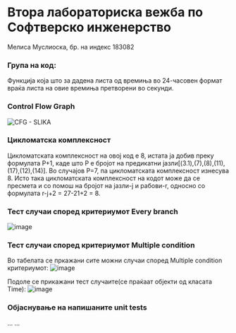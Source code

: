 # Втора лабораториска вежба по Софтверско инженерство
Мелиса Муслиоска, бр. на индекс 183082
### Група на код:
Функција која што за дадена листа од времиња во 24-часовен формат враќа листа на овие времиња претворени во секунди. 

### Control Flow Graph
![CFG - SLIKA](https://user-images.githubusercontent.com/82324735/119881445-98079780-bf2d-11eb-9a3e-997451d16fda.png)

### Цикломатска комплексност
Цикломатската комплексност на овој код е 8, истата ја добив преку формулата P+1, каде што P е бројот на предикатни јазли[(3.1),(7),(8),(11),(17),(12),(14)]. Во случајoв P=7, па цикломатската комплексност изнесува 8. Исто така цикломатската комплексност на кодот може да се пресмета и со помош на бројот на јазли-ј и рабови-r, односно со формулата r-ј+2 = 27-21+2 = 8.

### Тест случаи според критериумот Every branch
![image](https://user-images.githubusercontent.com/82324735/119885065-a192fe80-bf31-11eb-815a-2a8d91e66c4c.png)

### Тест случаи според критериумот  Multiple condition
Во табелата се пркажани сите можни случаи според Multiple condition критериумот:
![image](https://user-images.githubusercontent.com/82324735/119890728-78c23780-bf38-11eb-88f1-3a8686080311.png)

Подоле се прикажани тест случаите(се праќаат објекти од класата Time):
![image](https://user-images.githubusercontent.com/82324735/119890843-998a8d00-bf38-11eb-8551-98293ea214f3.png)

### Објаснување на напишаните unit tests
... ...
